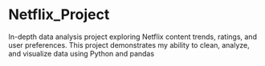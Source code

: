 # Netflix_Project
In-depth data analysis project exploring Netflix content trends, ratings, and user preferences. This project demonstrates my ability to clean, analyze, and visualize data using Python and pandas
